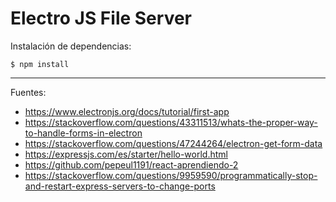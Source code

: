 # Electro JS File Server

Instalación de dependencias:

    $ npm install

---

Fuentes:

+ https://www.electronjs.org/docs/tutorial/first-app
+ https://stackoverflow.com/questions/43311513/whats-the-proper-way-to-handle-forms-in-electron
+ https://stackoverflow.com/questions/47244264/electron-get-form-data
+ https://expressjs.com/es/starter/hello-world.html
+ https://github.com/pepeul1191/react-aprendiendo-2
+ https://stackoverflow.com/questions/9959590/programmatically-stop-and-restart-express-servers-to-change-ports